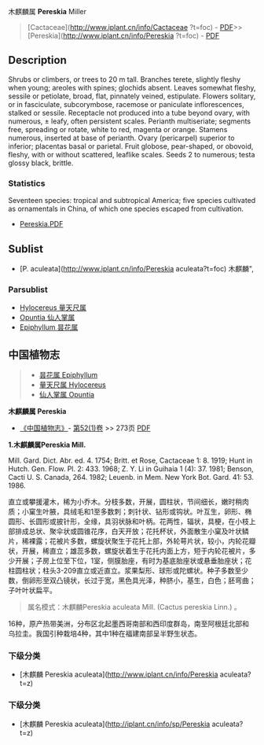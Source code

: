 木麒麟属 **Pereskia** Miller

> [Cactaceae](http://www.iplant.cn/info/Cactaceae ?t=foc) - [PDF](http://iplant.cn/foc/pdf/Cactaceae.pdf)>>[Pereskia](http://www.iplant.cn/info/Pereskia ?t=foc) - [PDF](http://www.iplant.cn/foc/pdf/Pereskia.pdf)

## Description

Shrubs or climbers, or trees to 20 m tall. Branches terete, slightly fleshy when young; areoles with spines; glochids absent. Leaves somewhat fleshy, sessile or petiolate, broad, flat, pinnately veined, estipulate. Flowers solitary, or in fasciculate, subcorymbose, racemose or paniculate inflorescences, stalked or sessile. Receptacle not produced into a tube beyond ovary, with numerous, ± leafy, often persistent scales. Perianth multiseriate; segments free, spreading or rotate, white to red, magenta or orange. Stamens numerous, inserted at base of perianth. Ovary (pericarpel) superior to inferior; placentas basal or parietal. Fruit globose, pear-shaped, or obovoid, fleshy, with or without scattered, leaflike scales. Seeds 2 to numerous; testa glossy black, brittle.

### Statistics
Seventeen species: tropical and subtropical America; five species cultivated as ornamentals in China, of which one species escaped from cultivation.

* [Pereskia.PDF](http://iplant.cn/foc/pdf/Pereskia.pdf)

## Sublist

* [P.  aculeata](http://www.iplant.cn/info/Pereskia aculeata?t=foc) 木麒麟",

### Parsublist

* [Hylocereus  量天尺属](http://www.iplant.cn/info/Hylocereus?t=foc)
* [Opuntia  仙人掌属](http://www.iplant.cn/info/Opuntia?t=foc)
* [Epiphyllum  昙花属](http://www.iplant.cn/info/Epiphyllum?t=foc)

## 中国植物志

> * [昙花属  Epiphyllum](http://www.iplant.cn/info/Epiphyllum?t=z)
> * [量天尺属  Hylocereus](http://www.iplant.cn/info/Hylocereus?t=z)
> * [仙人掌属  Opuntia](http://www.iplant.cn/info/Opuntia?t=z)

**木麒麟属 Pereskia**

* [《中国植物志》](http://www.iplant.cn/frps)- [第52(1)卷](http://www.iplant.cn/frps/vol/52(1)) >> 273页 [PDF](http://www.iplant.cn/frps/pdf/52(1)/273y.pdf)

**1.木麒麟属Pereskia Mill.**

Mill. Gard. Dict. Abr. ed. 4. 1754; Britt. et Rose, Cactaceae 1: 8. 1919; Hunt in Hutch. Gen. Flow. Pl. 2: 433. 1968; Z. Y. Li in Guihaia 1 (4): 37. 1981; Benson, Cacti U. S. Canada, 264. 1982; Leuenb. in Mem. New York Bot. Gard. 41: 53. 1986.

直立或攀援灌木，稀为小乔木。分枝多数，开展，圆柱状，节间细长，嫩时稍肉质；小窠生叶腋，具绒毛和1至多数刺；刺针状、钻形或钩状。叶互生，卵形、椭圆形、长圆形或披针形，全缘，具羽状脉和叶柄。花两性，辐状，具梗，在小枝上部排成总状、聚伞状或圆锥花序，白天开放；花托杯状，外面散生小窠及叶状鳞片，稀裸露；花被片多数，螺旋状聚生于花托上部，外轮萼片状，较小，内轮花瓣状，开展，稀直立；雄蕊多数，螺旋状着生于花托内面上方，短于内轮花被片，多少开展；子房上位至下位，1室，侧膜胎座，有时为基底胎座状或悬垂胎座状；花柱圆柱状；柱头3-209直立或近直立。浆果梨形、球形或陀螺状。种子多数至少数，倒卵形至双凸镜状，长过于宽，黑色具光泽，种脐小，基生，白色；胚弯曲；子叶叶状扁平。

> 属名模式：木麒麟Pereskia aculeata Mill. (Cactus pereskia Linn.) 。

16种，原产热带美洲，分布区北起墨西哥南部和西印度群岛，南至阿根廷北部和乌拉圭。我国引种栽培4种，其中1种在福建南部呈半野生状态。

### 下级分类
* [木麒麟  Pereskia aculeata](http://www.iplant.cn/info/Pereskia aculeata?t=z)

### 下级分类
* [木麒麟  Pereskia aculeata](http://iplant.cn/info/sp/Pereskia aculeata?t=z)
